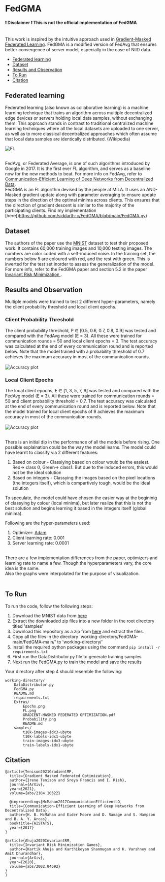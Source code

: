# FedGMA

**:exclamation: Disclaimer :exclamation: This is not the official implementation of FedGMA** <br> <br>

This work is inspired by the intuitive approach used in [Gradient-Masked Federated Learning](https://github.com/siddarth-c/FedGMA/blob/main/Extras/GRADIENT-MASKED%20FEDERATED%20OPTIMIZATION.pdf). FedGMA is a modified version of FedAvg that ensures better convergence of server model, especially in the case of NIID data. 

- [Federated learning](#federated-learning)
- [Dataset](#dataset)
- [Results and Observation](#results-and-observation)
- [To Run](#to-run)
- [Citation](#citation)

## Federated learning
Federated learning (also known as collaborative learning) is a machine learning technique that trains an algorithm across multiple decentralized edge devices or servers holding local data samples, without exchanging them. This approach stands in contrast to traditional centralized machine learning techniques where all the local datasets are uploaded to one server, as well as to more classical decentralized approaches which often assume that local data samples are identically distributed. (Wikipedia) <br>

![FL](https://github.com/siddarth-c/FedGMA/blob/main/Extras/FL.png)

<br> FedAvg, or Federated Average, is one of such algorithms introduced by Google in 2017. It is the first ever FL algorithm, and serves as a baseline now for the new methods to beat. For more info on FedAvg, refer to [Communication-Efficient Learning of Deep Networks from Decentralized Data](https://arxiv.org/pdf/1602.05629.pdf). <br>
FedGMA is an FL algorithm devised by the people at MILA. It uses an AND-Masked gradient update along with parameter averaging to ensure update steps in the direction of the optimal minima across clients. This ensures that the direction of gradient descent is similar to the majority of the participating clients. Find my implementation [here])https://github.com/siddarth-c/FedGMA/blob/main/FedGMA.py)

## Dataset
The authors of the paper use the [MNIST](http://yann.lecun.com/exdb/mnist/) dataset to test their proposed work. It contains 60,000 training images and 10,000 testing images. The numbers are color coded with a self-induced noise. In the training set, the numbers below 5 are coloured with red, and the rest with green. This is inverted for the test set inorder to assess the generalization of the model. For more info, refer to the FedGMA paper and section 5.2 in the paper [Invariant Risk Minimization
](https://arxiv.org/pdf/1907.02893.pdf).

## Results and Observation
Multiple models were trained to test 2 different hyper-parameters, namely the client probability threshold and local client epochs.

### Client Probability Threshold
The client probability threshold, P ∈ [0.5, 0.6, 0.7, 0.8, 0.9] was tested and compared with the FedAvg model (E = 3). All these were trained for communication rounds = 50 and local client epochs = 3. The test accuracy was calculated at the end of every communication round and is reported below. Note that the model trained with a probability threshold of 0.7 achieves the maximum accuracy in most of the communication rounds. <br><br>
![Accuracy plot](https://github.com/siddarth-c/FedGMA/blob/main/Extras/Probability.png)

### Local Client Epochs
The local client epochs, E ∈ [1, 3, 5, 7, 9] was tested and compared with the FedAvg model (E = 3). All these were trained for communication rounds = 50 and client probability threshold = 0.7. The test accuracy was calculated at the end of every communication round and is reported below. Note that the model trained for local client epochs of 9 achieves the maximum accuracy in most of the communication rounds.<br><br>
![Accuracy plot](https://github.com/siddarth-c/FedGMA/blob/main/Extras/Epochs.png)

<br>There is an initial dip in the performance of all the models before rising. One possible explaination could be the way the model learns. The model could have learnt to classify via 2 different features:
1. Based on colour - Classiying based on colour would be the easiest. Red-> class 0, Green-> class1. But due to the induced errors, this would not be the ideal solution
2. Based on integers - Classying the images based on the pixel locations (the integers itself), which is compartively tough, would be the ideal solution <br>

To speculate, the model could have chosen the easier way at the begininig of classying by colour (local minima), but later realize that this is not the best solution and begins learning it based in the integers itself (global minima). <br>

Following are the hyper-parameters used: <br>
1. Optimizer: [Adam](https://arxiv.org/abs/1412.6980)
2. Client learning rate: 0.001
3. Server learning rate: 0.0001
<br>
There are a few implementation differences from the paper, optimizers and learning rate to name a few. Though the hyperparameters vary, the core idea is the same. <br> 
Also the graphs were interpolated for the purpose of visualization.
<br><br> 

## To Run
To run the code, follow the following steps:
1. Download the MNIST data from [here](http://yann.lecun.com/exdb/mnist/)
2. Extract the downloaded zip files into a new folder in the root directory titled 'samples'
3. Download this repository as a zip from [here](https://github.com/siddarth-c/FedGMA/archive/refs/heads/main.zip) and extract the files. 
4. Copy all the files in the directory 'working-directory/FedGMA-main/FedGMA-main/' to 'working-directory/'
5. Install the required python packages using the command ```pip install -r requirements.txt```
6. First run the DataDistributor.py file to generate training samples
7. Next run the FedGMA.py to train the model and save the results
   
Your directory after step 4 should resemble the following:
```
working-directory/
    DataDistributor.py
    FedGMA.py
    README.md
    requirements.txt
    Extras/
        Epochs.png
        FL.png
        GRADIENT-MASKED FEDERATED OPTIMIZATION.pdf
        Probability.png
        README.md
    samples/
        t10k-images-idx3-ubyte
        t10k-labels-idx1-ubyte
        train-images-idx3-ubyte
        train-labels-idx1-ubyte
```

## Citation
```
@article{Tenison2021GradientMF,
  title={Gradient Masked Federated Optimization},
  author={Irene Tenison and Sreya Francis and I. Rish},
  journal={ArXiv},
  year={2021},
  volume={abs/2104.10322}
  
  @inproceedings{McMahan2017CommunicationEfficientLO,
  title={Communication-Efficient Learning of Deep Networks from Decentralized Data},
  author={H. B. McMahan and Eider Moore and D. Ramage and S. Hampson and B. A. Y. Arcas},
  booktitle={AISTATS},
  year={2017}
}

@article{Ahuja2020InvariantRM,
  title={Invariant Risk Minimization Games},
  author={Kartik Ahuja and Karthikeyan Shanmugam and K. Varshney and Amit Dhurandhar},
  journal={ArXiv},
  year={2020},
  volume={abs/2002.04692}
}
}


```
